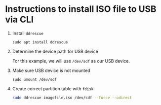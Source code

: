 # Instructions to install ISO file to USB via CLI

1. Install `ddrescue`

   ```
   sudo apt install ddrescue
   ```

2. Determine the device path for USB device

   For this example, we will use `/dev/sdf` as our USB device.

3. Make sure USB device is not mounted

   ```
   sudo umount /dev/sdf
   ```

4. Create correct partition table with `fdisk`

   ```bash
   sudo ddrescue imagefile.iso /dev/sdf --force --odirect
   ```
